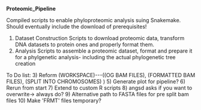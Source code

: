 **Proteomic_Pipeline**

Compiled scripts to enable phyloproteomic analysis suing Snakemake. Should eventually include the download of prerequisites!
1) Dataset Construction 
   Scripts to download proteomic data, transform DNA datasets to protein ones and properly format them.
2) Analysis
   Scripts to assemble a proteomic dataset, format and prepare it for a phylgenetic analysis- including the actual phylogenetic tree creation
   
   
   
To Do list:
   3) Reform (WORKSPACE)---((OG BAM FILES), (FORMATTED BAM FILES), (SPLIT INTO CHROMOSOMES) )
   5) Generate plot for pipeline?
   6) Rerun from start
   7) Extend to custom R scripts
   8) angsd asks if you want to overwrite-> always do?
   9) Alternative path to FASTA files for pre split bam files
   10) Make 'FRMT' files temporary? 

